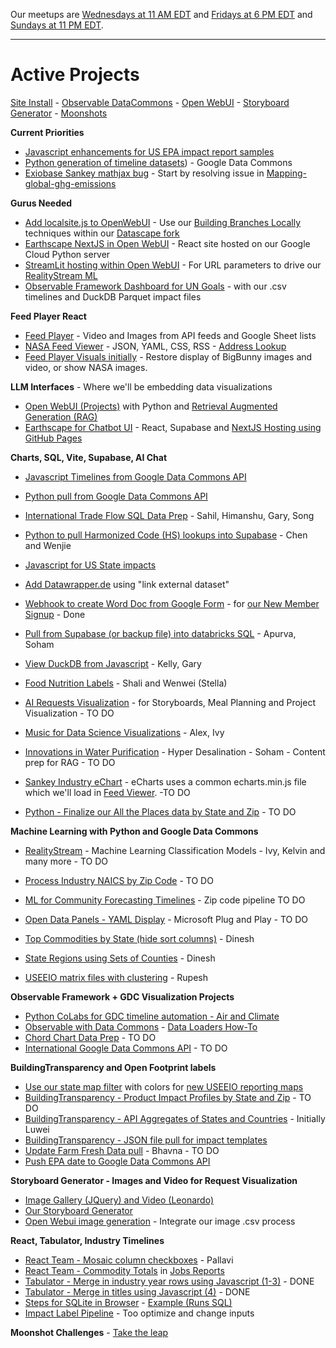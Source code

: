 Our meetups are [Wednesdays at 11 AM EDT](/io/coders/) and [Fridays at 6 PM EDT](/io/coders) and [Sundays at 11 PM EDT](/io/coders/).

---

<!--
medium.com subscription needed

	How to install Open WebUI without Docker
	https://bhavikjikadara.medium.com/how-to-install-open-webui-without-docker-33eedbda9b96
-->

# Active Projects

[Site Install](../localsite/start/steps/) - [Observable DataCommons](/data-commons/) - [Open WebUI](location/) - [Storyboard Generator](/data-pipeline/research) - [Moonshots](/community/projects/)

<!--
**Timely Projects**

- [Activate Ollama on a different server](https://docs.openwebui.com/) for use with our [Docker Setup](/projects/location/setup/docker/)


	Full-Stack Cloudflare SaaS kit
	https://github.com/Dhravya/cloudflare-saas-stack
-->

**Current Priorities**

- [Javascript enhancements for US EPA impact report samples](/useeio.js/footprint/)
- [Python generation of timeline datasets](/data-commons/docs/data/)) - Google Data Commons
- [Exiobase Sankey mathjax bug](https://sankey.theshiftproject.org/) - Start by resolving issue in [Mapping-global-ghg-emissions](https://github.com/baptiste-an/Mapping-global-ghg-emissions/issues/2)

**Gurus Needed**

- [Add localsite.js to OpenWebUI](/projects/location/) - Use our [Building Branches Locally](/projects/location/setup/) techniques within our [Datascape fork](https://github.com/datascape/open-webui/actions)
- [Earthscape NextJS in Open WebUI](/earthscape/app/) - React site hosted on our Google Cloud Python server
- [StreamLit hosting within Open WebUI](https://github.com/streamlit/streamlit/issues/969) - For URL parameters to drive our [RealityStream ML](/RealityStream/)
- [Observable Framework Dashboard for UN Goals](https://observablehq.com/framework/) - with our .csv timelines and DuckDB Parquet impact files

**Feed Player React**

- [Feed Player](../feed/dist) - Video and Images from API feeds and Google Sheet lists
- [NASA Feed Viewer](../feed/view/#feed=nasa) - JSON, YAML, CSS, RSS - [Address Lookup](/feed/view/#feed=311)
- [Feed Player Visuals initially](/feed/dist/) - Restore display of BigBunny images and video, or show NASA images.

**LLM Interfaces** - Where we'll be embedding data visualizations

- [Open WebUI (Projects)](location/) with Python and [Retrieval Augmented Generation (RAG)](https://docs.openwebui.com/tutorial/rag/)
- [Earthscape for Chatbot UI](/earthscape/app/) - React, Supabase and [NextJS Hosting using GitHub Pages](https://www.freecodecamp.org/news/how-to-deploy-next-js-app-to-github-pages/)

**Charts, SQL, Vite, Supabase, AI Chat**

- [Javascript Timelines from Google Data Commons API](/data-pipeline/timelines/earthscape/datacommons.html#country=IN,CN,US)
- [Python pull from Google Data Commons API](/data-commons/docs/data/)

- [International Trade Flow SQL Data Prep](/OpenFootprint/trade) - Sahil, Himanshu, Gary, Song
- [Python to pull Harmonized Code (HS) lookups into Supabase](/OpenFootprint/harmonized-system/) - Chen and Wenjie
- [Javascript for US State impacts](/useeio.js/footprint/)
- [Add Datawrapper.de](https://www.datawrapper.de/) using "link external dataset"
- [Webhook to create Word Doc from Google Form](/webhook) - for [our New Member Signup](/community/members/) - Done
- [Pull from Supabase (or backup file) into databricks SQL](https://chatgpt.com/share/d610d3e6-ce5f-4e7f-ba9e-4c74ec23abd4) - Apurva, Soham
- [View DuckDB from Javascript](/OpenFootprint/prep/sql/duckdb/) - Kelly, Gary
- [Food Nutrition Labels](/data-commons/docs/food) - Shali and Wenwei (Stella)
- [AI Requests Visualization](/requests/) - for Storyboards, Meal Planning and Project Visualization - TO DO
- [Music for Data Science Visualizations](https://github.com/DreamStudioCode/music) - Alex, Ivy
- [Innovations in Water Purification](/evaporation-kits/innovations/) - Hyper Desalination - Soham - Content prep for RAG - TO DO
- [Sankey Industry eChart](/useeio.js/charts/echarts/sankey-nodeAlign-left.html) - eCharts uses a common echarts.min.js file which we'll load in [Feed Viewer](/feed/view). -TO DO<!-- Chenbohan -->
- [Python - Finalize our All the Places data by State and Zip](/places) - TO DO

<!--
- [Datausa.io](https://datausa.io) - Add API and embeddable visualizations to Feed Player
- [Restack.io](https://www.restack.io/docs/supabase-knowledge-supabase-rust-sdk-guide) - for Supabase with Rust and Streamlit


openai
Docker path: https://chat.openai.com/share/61b0997f-ea9b-49f7-9bcb-12fa0519a2d1

Matthew Berman list of true Agents:
https://youtu.be/_AOA6M9Ta2I?si=Bh8SMhyD3GmuCLks&t=378


CSV Files to use for Timelines, Observable, and AI Training at: [industries/naics/US/counties](https://github.com/ModelEarth/community-data/tree/master/industries/naics/US/counties)
Pre-processed data for county industry levels, based on employment, establishments and payroll.-->

**Machine Learning with Python and Google Data Commons**

- [RealityStream](/RealityStream/) - Machine Learning Classification Models - Ivy, Kelvin and many more - TO DO
- [Process Industry NAICS by Zip Code](/data-pipeline/industries/naics) - TO DO
- [ML for Community Forecasting Timelines](../data-pipeline/timelines/) - Zip code pipeline TO DO
- [Open Data Panels - YAML Display](/OpenFootprint) - Microsoft Plug and Play - TO DO

- [Top Commodities by State (hide sort columns)](/data-pipeline/research/economy) - Dinesh
- [State Regions using Sets of Counties](/community-data/us/edd/) - Dinesh
- [USEEIO matrix files with clustering](/machine-learning/python/cluster/) - <!--Honglin-->Rupesh

<!--
- [CrewAI+Ollama integration](https://lightning.ai/lightning-ai/studios/ai-agents-powered-by-crewai) within our [Open WebUI fork](location)
- [Flowsa RStudio - API to JSON](/localsite/info/data/flowsa/)
-->

**Observable Framework + GDC Visualization Projects**

- [Python CoLabs for GDC timeline automation - Air and Climate](/data-commons/dist/air)
- [Observable with Data Commons](/data-commons/) - [Data Loaders How-To](/data-commons/dist/air/)
- [Chord Chart Data Prep](/io/charts/chord/) - TO DO
- [International Google Data Commons API](/data-commons/) - TO DO

<!--
[Kargil's notes](https://github.com/modelearth/Observables-DataLoader/tree/master/docs)
-->

**BuildingTransparency and Open Footprint labels**

- [Use our state map filter](#geoview=country) with colors for [new USEEIO reporting maps](https://figshare.com/collections/USEEIO_State_Models_v1_0_-_Supporting_Figures/7041473)
- [BuildingTransparency - Product Impact Profiles by State and Zip](/io/template/feed/) - TO DO <!--Ronan-->
- [BuildingTransparency - API Aggregates of States and Countries](/io/template/product/) - Initially Luwei
- [BuildingTransparency - JSON file pull for impact templates](/io/template/product/)
- [Update Farm Fresh Data pull](/community-data/process/python/farmfresh/) - Bhavna - TO DO
- [Push EPA date to Google Data Commons API](https://docs.datacommons.org/api/)

**Storyboard Generator - Images and Video for Request Visualization**

- [Image Gallery (JQuery) and Video (Leonardo)](/data-pipeline/research/stream)
- [Our Storyboard Generator](/data-pipeline/research/)
- [Open Webui image generation](https://docs.openwebui.com/tutorial/images/) - Integrate our image .csv process
  <!-- [Kishor's Repo](https://github.com/mannurkishorreddy/streamlit-replicate-img-app)-->
  <!--- [Image Gallery (React)](/react-gallery/view/) - Anthony -->

**React, Tabulator, Industry Timelines**

- [React Team - Mosaic column checkboxes](/io/charts) - Pallavi
- [React Team - Commodity Totals](/localsite/info/data/totals/) in [Jobs Reports](/localsite/info/#indicators=JOBS)
- [Tabulator - Merge in industry year rows using Javascript (1-3)](/data-pipeline/timelines/tabulator/) - DONE<!--Rupesh, Vadlamudi-->
- [Tabulator - Merge in titles using Javascript (4)](/data-pipeline/timelines/tabulator/) - DONE <!--Dinesh, Fanyi, Rupesh-->
- [Steps for SQLite in Browser](/data-pipeline/timelines/sqlite/phiresky/) - [Example (Runs SQL)](https://phiresky.github.io/blog/2021/hosting-sqlite-databases-on-github-pages/)
- [Impact Label Pipeline](/apps/impact) - Too optimize and change inputs

<!-- - [React Team - Impact Side Navigation](/io/charts/inflow-outflow/#set=prosperity&indicators=VADD,JOBS) -->


**Moonshot Challenges** - [Take the leap](/community/projects/)
<br>

<div id="activeDivLoaded"></div>
